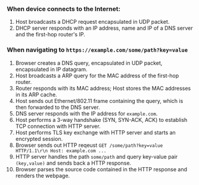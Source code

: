 ### When device connects to the Internet:
1. Host broadcasts a DHCP request encapsulated in UDP packet.
2. DHCP server responds with an IP address, name and IP of a DNS server and the first-hop router's IP.

### When navigating to `https://example.com/some/path?key=value`

1. Browser creates a DNS query, encapsulated in UDP packet, encapsulated in IP datagram.
2. Host broadcasts a ARP query for the MAC address of the first-hop router.
3. Router responds with its MAC address; Host stores the MAC addresses in its ARP cache.
4. Host sends out Ethernet/802.11 frame containing the query, which is then forwarded to the DNS server.
5. DNS server responds with the IP address for `example.com`.
6. Host performs a 3-way handshake (SYN, SYN-ACK, ACK) to establish TCP connection with HTTP server.
7. Host performs TLS key exchange with HTTP server and starts an encrypted session.
8. Browser sends out HTTP reqeust `GET /some/path?key=value HTTP/1.1\r\n Host: example.com ...`
9. HTTP server handles the path `some/path` and query key-value pair `(key,value)` and sends back a HTTP response.
10. Browser parses the source code contained in the HTTP response and renders the webpage.
